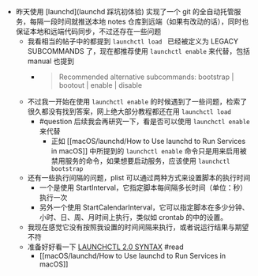 - 昨天使用 [launchd](launchd 踩坑初体验) 实现了一个 git 的全自动托管服务，每隔一段时间就推送本地 notes 仓库到远端（如果有改动的话），同时也保证本地和远端代码同步，不过还存在一些问题
	- 我看相当的帖子中的都提到 `launchctl load ` 已经被定义为 LEGACY SUBCOMMANDS 了，现在都推荐使用 `launchctl enable` 来代替，包括 manual 也提到
		- >  Recommended alternative subcommands: bootstrap | bootout | enable | disable
	- 不过我一开始在使用 `launchctl enable` 的时候遇到了一些问题，检索了很久都没有找到答案，网上绝大部分教程都还在用 `launchctl load`
		- #question 后续我会再研究一下，看是否可以使用 `launchctl enable` 来代替
			- 正如 [[macOS/launchd/How to Use launchd to Run Services in macOS]] 中所提到的 `launchctl enable` 命令只是用来启用被禁用服务的命令，如果想要启动服务，应该使用 `launchctl bootstrap`
	- 还有一些执行间隔的问题，plist 可以通过两种方式来设置脚本的执行时间
		- 一个是使用 StartInterval，它指定脚本每间隔多长时间（单位：秒）执行一次
		- 另外一个使用 StartCalendarInterval，它可以指定脚本在多少分钟、小时、日、周、月时间上执行，类似如 crontab 的中的设置。
	- 我现在感觉它没有按照我设置的时间间隔来执行，或者说运行结果与期望不符
	- 准备好好看一下 [LAUNCHCTL 2.0 SYNTAX](https://babodee.wordpress.com/2016/04/09/launchctl-2-0-syntax/) #read
		- [[macOS/launchd/How to Use launchd to Run Services in macOS]]